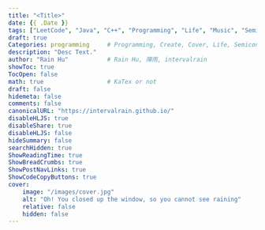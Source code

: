 ```yaml
---
title: "<Title>"
date: {{ .Date }}
tags: ["LeetCode", "Java", "C++", "Programming", "Life", "Music", "Semiconductor"]
draft: true
Categories: programming     # Programming, Create, Cover, Life, Semiconductor, Leetcode, Daily
description: "Desc Text."                     
author: "Rain Hu"           # Rain Hu, 陣雨, intervalrain
showToc: true
TocOpen: false
math: true                  # KaTex or not
draft: false
hidemeta: false
comments: false
canonicalURL: "https://intervalrain.github.io/"
disableHLJS: true
disableShare: true
disableHLJS: false
hideSummary: false
searchHidden: true
ShowReadingTime: true
ShowBreadCrumbs: true
ShowPostNavLinks: true
ShowCodeCopyButtons: true
cover:
    image: "/images/cover.jpg"
    alt: "Oh! You closed up the window, so you cannot see raining"
    relative: false
    hidden: false
---
```


